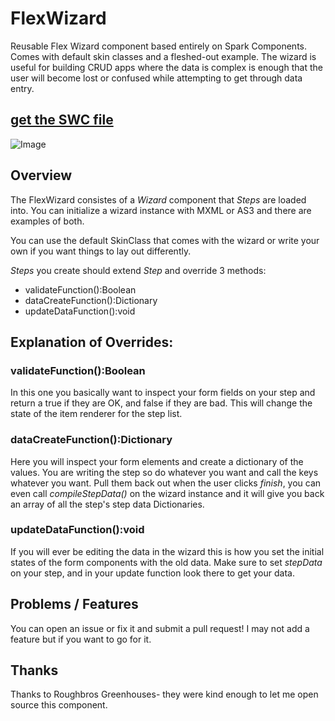 FlexWizard
==========

Reusable Flex Wizard component based entirely on Spark Components. 
Comes with default skin classes and a fleshed-out example. The wizard is 
useful for building CRUD apps where the data is complex is enough that
the user will become lost or confused while attempting to get through 
data entry.

## [get the SWC file](https://github.com/a-r-d/FlexWizard/tree/master/FlexWizard/bin)

![Image](https://raw.github.com/a-r-d/FlexWizard/master/screenshots/example_wizard_1.png)

## Overview

The FlexWizard consistes of a _Wizard_ component that _Steps_ are loaded into.
You can initialize a wizard instance with MXML or AS3 and there are examples 
of both.

You can use the default SkinClass that comes with the wizard or write your 
own if you want things to lay out differently. 

_Steps_ you create should extend _Step_ and override 3 methods:
 +  validateFunction():Boolean
 +  dataCreateFunction():Dictionary
 +  updateDataFunction():void


## Explanation of Overrides:

### validateFunction():Boolean

In this one you basically want to inspect your form fields on your step and 
return a true if they are OK, and false if they are bad. This will change the 
state of the item renderer for the step list.


### dataCreateFunction():Dictionary

Here you will inspect your form elements and create a dictionary of the values.
You are writing the step so do whatever you want and call the keys whatever you
want. Pull them back out when the user clicks _finish_, you can even call 
_compileStepData()_ on the wizard instance and it will give you back an array 
of all the step's step data Dictionaries.


### updateDataFunction():void

If you will ever be editing the data in the wizard this is how you set the initial 
states of the form components with the old data. Make sure to set _stepData_ on
your step, and in your update function look there to get your data.


## Problems / Features

You can open an issue or fix it and submit a pull request! I may not add a feature
but if you want to go for it.


## Thanks

Thanks to Roughbros Greenhouses- they were kind enough to let me open source
this component.